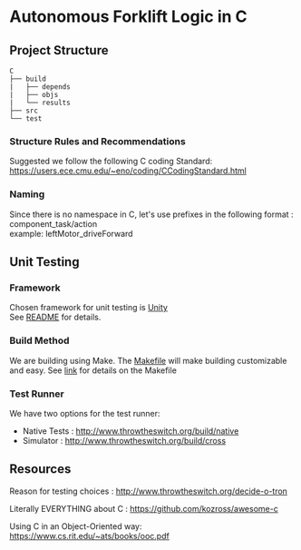 # Autonomous Forklift Logic in C

## Project Structure
```
C
├── build
|   ├── depends
|   ├── objs
|   └── results
├── src
└── test
```
### Structure Rules and Recommendations
Suggested we follow the following C coding Standard: https://users.ece.cmu.edu/~eno/coding/CCodingStandard.html <br>

### Naming
Since there is no namespace in C, let's use prefixes in the following format : component_task/action<br>
example: leftMotor_driveForward
## Unit Testing

### Framework
Chosen framework for unit testing is [Unity](http://www.throwtheswitch.org/unity) <br>
See [README](../unity/README.md) for details.

### Build Method
We are building using Make. The [Makefile](./makefile) will make building customizable and easy. See [link](http://www.throwtheswitch.org/build/make) for details on the Makefile 

### Test Runner
We have two options for the test runner: <br>
- Native Tests : http://www.throwtheswitch.org/build/native
- Simulator : http://www.throwtheswitch.org/build/cross
## Resources
Reason for testing choices : http://www.throwtheswitch.org/decide-o-tron

Literally EVERYTHING about C :
https://github.com/kozross/awesome-c

Using C in an Object-Oriented way:
https://www.cs.rit.edu/~ats/books/ooc.pdf



